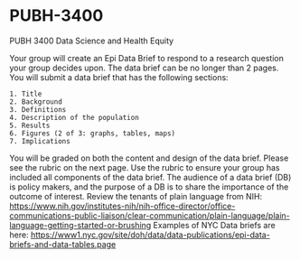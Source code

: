 # PUBH-3400
PUBH 3400 Data Science and Health Equity

Your group will create an Epi Data Brief to respond to a research question your group decides upon. The data brief can be no longer than 2 pages. You will submit a data brief that has the following sections:

    1. Title 
    2. Background 
    3. Definitions 
    4. Description of the population
    5. Results 
    6. Figures (2 of 3: graphs, tables, maps) 
    7. Implications 

You will be graded on both the content and design of the data brief. Please see the rubric on the next page. Use the rubric to ensure your group has included all components of the data brief. The audience of a data brief (DB) is policy makers, and the purpose of a DB is to share the importance of the outcome of interest. 
Review the tenants of plain language from NIH: https://www.nih.gov/institutes-nih/nih-office-director/office-communications-public-liaison/clear-communication/plain-language/plain-language-getting-started-or-brushing
Examples of NYC Data briefs are here: https://www1.nyc.gov/site/doh/data/data-publications/epi-data-briefs-and-data-tables.page
